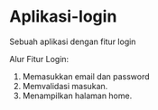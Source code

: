 # Aplikasi-login
Sebuah aplikasi dengan fitur login


Alur Fitur Login:
1. Memasukkan email dan password
2. Memvalidasi masukan.
3. Menampilkan halaman home.
